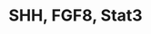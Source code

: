 ---
authors:
- Zans
- MaintBot
- Khanspers
description: ''
last-edited: 2013-07-08
organisms:
- Mus musculus
redirect_from:
- /index.php/Pathway:WP1500
- /instance/WP1500
schema-jsonld:
- '@context': https://schema.org/
  '@id': https://wikipathways.github.io/pathways/WP1500.html
  '@type': Dataset
  creator:
    '@type': Organization
    name: WikiPathways
  description: ''
  keywords:
  - Shh
  - Msx1
  - Fgf8
  - Foxa2
  - Stat3
  - Lmx1a
  license: CC0
  name: SHH, FGF8, Stat3
seo: CreativeWork
title: SHH, FGF8, Stat3
wpid: WP1500
---